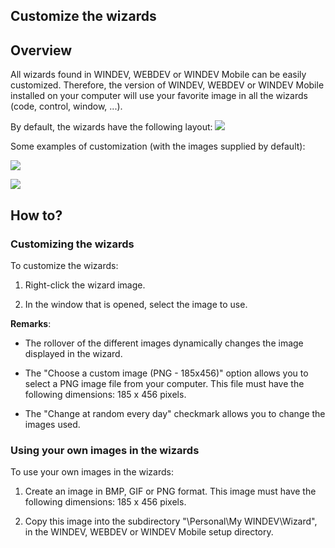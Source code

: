 
## Customize the wizards
			



<a name="NOTE1"></a>
<a name="NOTE1_1"></a>


## Overview
<a name="overview_ELTTEXTE000097"></a>
All wizards found in WINDEV, WEBDEV or WINDEV Mobile can be easily customized. Therefore, the version of WINDEV, WEBDEV or WINDEV Mobile installed on your computer will use your favorite image in all the wizards (code, control, window, ...).

By default, the wizards have the following layout:
![](https://doc.pcsoft.fr/en-US/images/image.awp?langid=3&name=Assistant_perso_Defaut.gif&type=thumb)


Some examples of customization (with the images supplied by default):


![](https://doc.pcsoft.fr/en-US/images/image.awp?langid=3&name=Assistant_perso_Fille.gif&type=thumb)



![](https://doc.pcsoft.fr/en-US/images/image.awp?langid=3&name=Assistant_perso_Poisson.gif&type=thumb)


<a name="NOTE2"></a>
<a name="NOTE2_1"></a>


## How to?
<a name="how_ELTTEXTE000121"></a>


### Customizing the wizards
<a name="customizing_the_wizards_ELTPARAGRAPHE000027"></a>

To customize the wizards:

1. Right-click the wizard image. 

2. In the window that is opened, select the image to use.




**Remarks**: 

- The rollover of the different images dynamically changes the image displayed in the wizard.

- The "Choose a custom image (PNG - 185x456)" option allows you to select a PNG image file from your computer. This file must have the following dimensions: 185 x 456 pixels. 

- The "Change at random every day" checkmark allows you to change the images used. 



<a name="NOTE2_2"></a>


### Using your own images in the wizards
<a name="using_your_own_images_the_wizards_ELTPARAGRAPHE000045"></a>

To use your own images in the wizards:

1. Create an image in BMP, GIF or PNG format. This image must have the following dimensions: 185 x 456 pixels.

2. Copy this image into the subdirectory "\\Personal\\My WINDEV\\Wizard", in the WINDEV, WEBDEV or WINDEV Mobile setup directory.





